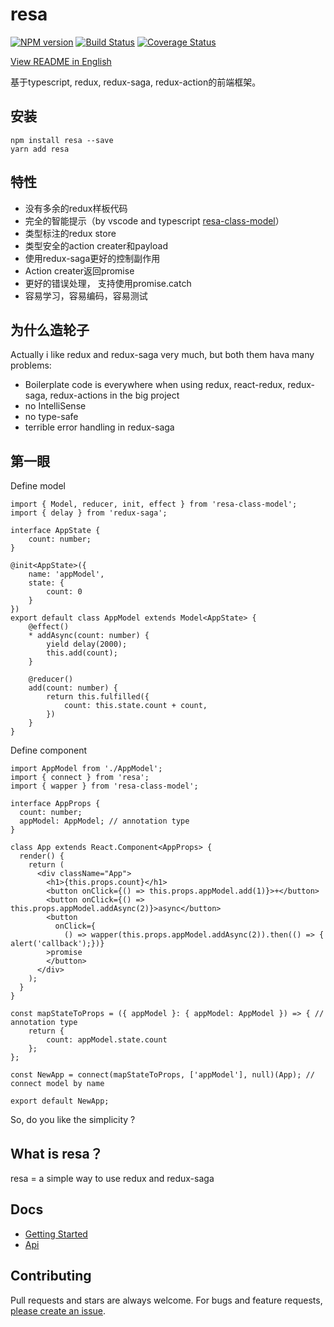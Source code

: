 # resa

[![NPM version](https://img.shields.io/npm/v/resa.svg?style=flat)](https://www.npmjs.com/package/resa)
[![Build Status](https://img.shields.io/travis/wangtao0101/resa.svg?style=flat)](https://travis-ci.org/wangtao0101/resa)
[![Coverage Status](https://coveralls.io/repos/github/wangtao0101/resa/badge.svg?branch=master)](https://coveralls.io/github/wangtao0101/resa?branch=master)

[View README in English](README.md)

基于typescript, redux, redux-saga, redux-action的前端框架。

## 安装
```
npm install resa --save
yarn add resa
```

## 特性
* 没有多余的redux样板代码
* 完全的智能提示（by vscode and typescript [resa-class-model](https://github.com/wangtao0101/resa-class-model)）
* 类型标注的redux store
* 类型安全的action creater和payload
* 使用redux-saga更好的控制副作用
* Action creater返回promise
* 更好的错误处理， 支持使用promise.catch
* 容易学习，容易编码，容易测试

## 为什么造轮子
Actually i like redux and redux-saga very much, but both them hava many problems:
* Boilerplate code is everywhere when using redux, react-redux, redux-saga, redux-actions in the big project
* no IntelliSense
* no type-safe
* terrible error handling in redux-saga

## 第一眼
Define model
```
import { Model, reducer, init, effect } from 'resa-class-model';
import { delay } from 'redux-saga';

interface AppState {
    count: number;
}

@init<AppState>({
    name: 'appModel',
    state: {
        count: 0
    }
})
export default class AppModel extends Model<AppState> {
    @effect()
    * addAsync(count: number) {
        yield delay(2000);
        this.add(count);
    }

    @reducer()
    add(count: number) {
        return this.fulfilled({
            count: this.state.count + count,
        })
    }
}

```
Define component
```
import AppModel from './AppModel';
import { connect } from 'resa';
import { wapper } from 'resa-class-model';

interface AppProps {
  count: number;
  appModel: AppModel; // annotation type
}

class App extends React.Component<AppProps> {
  render() {
    return (
      <div className="App">
        <h1>{this.props.count}</h1>
        <button onClick={() => this.props.appModel.add(1)}>+</button>
        <button onClick={() => this.props.appModel.addAsync(2)}>async</button>
        <button
          onClick={
            () => wapper(this.props.appModel.addAsync(2)).then(() => { alert('callback');})}
        >promise
        </button>
      </div>
    );
  }
}

const mapStateToProps = ({ appModel }: { appModel: AppModel }) => { // annotation type
    return {
        count: appModel.state.count
    };
};

const NewApp = connect(mapStateToProps, ['appModel'], null)(App); // connect model by name

export default NewApp;
```
So, do you like the simplicity ?

## What is resa？
resa = a simple way to use redux and redux-saga

## Docs
- [Getting Started](./docs/GettingStarted.md)
- [Api](./docs/Api.md)

## Contributing
Pull requests and stars are always welcome. For bugs and feature requests, [please create an issue](https://github.com/wangtao0101/resa/issues).
